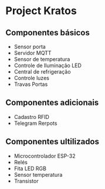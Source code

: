 # Project Kratos

## Componentes básicos

- Sensor porta
- Servidor MQTT
- Sensor de temperatura
- Controle de Iluminação LED
- Central de refrigeração 
- Controle luzes
- Travas Portas

## Componentes adicionais

- Cadastro RFID
- Telegram Rerpots

## Componentes ultilizados

- Microcontrolador ESP-32
- Relés
- Fita LED RGB
- Sensor temperatura
- Transistor